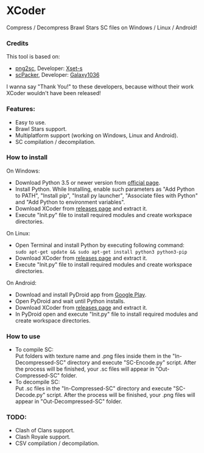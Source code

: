 # XCoder
Compress / Decompress Brawl Stars SC files on Windows / Linux / Android!

### Credits
This tool is based on:
- <a href="https://github.com/Xset-s/png2sc">png2sc</a>, Developer: <a href="https://github.com/Xset-s">Xset-s</a>
- <a href="https://github.com/Galaxy1036/scPacker">scPacker</a>, Developer: <a href="https://github.com/Galaxy1036">Galaxy1036</a></br>

I wanna say "Thank You!" to these developers, because without their work XCoder wouldn't have been released!</br>

### Features:
- Easy to use.
- Brawl Stars support.
- Multiplatform support (working on Windows, Linux and Android).
- SC compilation / decompilation.

### How to install
On Windows:
- Download Python 3.5 or newer version from <a href="https://www.python.org/downloads/">official page</a>.
- Install Python. While Installing, enable such parameters as "Add Python to PATH", "Install pip", "Install py launcher", "Associate files with Python" and "Add Python to environment variables".
- Download XCoder from <a href="https://github.com/MasterDevX/XCoder/releases">releases page</a> and extract it.
- Execute "Init.py" file to install required modules and create workspace directories.</br>

On Linux:
- Open Terminal and install Python by executing following command:</br>
```sudo apt-get update && sudo apt-get install python3 python3-pip```
- Download XCoder from <a href="https://github.com/MasterDevX/XCoder/releases">releases page</a> and extract it.
- Execute "Init.py" file to install required modules and create workspace directories.</br>

On Android:
- Download and install PyDroid app from <a href="https://play.google.com/store/apps/details?id=ru.iiec.pydroid3">Google Play</a>.
- Open PyDroid and wait until Python installs.
- Download XCoder from <a href="https://github.com/MasterDevX/XCoder/releases">releases page</a> and extract it.
- In PyDroid open and execute "Init.py" file to install required modules and create workspace directories.</br>

### How to use
- To compile SC:</br>
Put folders with texture name and .png files inside them in the "In-Decompressed-SC" directory and execute "SC-Encode.py" script. After the process will be finished, your .sc files will appear in "Out-Compressed-SC" folder.
- To decompile SC:</br>
Put .sc files in the "In-Compressed-SC" directory and execute "SC-Decode.py" script. After the process will be finished, your .png files will appear in "Out-Decompressed-SC" folder.</br>

### TODO:
- Clash of Clans support.
- Clash Royale support.
- CSV compilation / decompilation.
